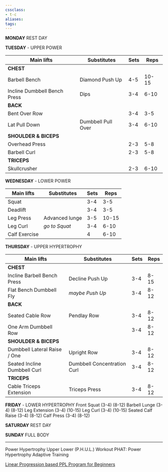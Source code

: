 ```yaml
---
cssclass:
- t-c
aliases:
tags:
---
```


**MONDAY**
REST DAY

**TUESDAY** - UPPER POWER

| Main lifts                   | Substitutes        | Sets | Reps  |
| ---------------------------- | ------------------ | ---- | ----- |
| **CHEST**                    |                    |      |       |
| Barbell Bench                | Diamond Push Up    | 4-5  | 10-15 |
| Incline Dumbbell Bench Press | Dips               | 3-4  | 6-10  |
| **BACK**                     |                    |      |       |
| Bent Over Row                |                    | 3-4  | 3-5   |
| Lat Pull Down                | Dumbbell Pull Over | 3-4  | 6-10  |
| **SHOULDER & BICEPS**        |                    |      |       |
| Overhead Press               |                    | 2-3  | 5-8   |
| Barbell Curl                 |                    | 2-3  | 5-8   |
| **TRICEPS**                  |                    |      |       |
| Skullcrusher                 |                    | 2-3  | 6-10  | 

**WEDNESDAY** - LOWER POWER

| Main lifts    | Substitutes    | Sets | Reps  |
| ------------- | -------------- | ---- | ----- |
| Squat         |                | 3-4  | 3-5   |
| Deadlift      |                | 3-4  | 3-5   |
| Leg Press     | Advanced lunge | 3-5  | 10-15 |
| Leg Curl      | *go to Squat*  | 3-4  | 6-10  |
| Calf Exercise |                | 4    | 6-10  |

**THURSDAY** - UPPER HYPERTROPHY

| Main lifts                   | Substitutes                 | Sets | Reps |
| ---------------------------- | --------------------------- | ---- | ---- |
| **CHEST**                    |                             |      |      |
| Incline Barbell Bench Press  | Decline Push Up             | 3-4  | 8-15 |
| Flat Bench Dumbbell Fly      | *maybe Push Up*             | 3-4  | 8-12 |
| **BACK**                     |                             |      |      |
| Seated Cable Row             | Pendlay Row                 | 3-4  | 8-12 |
| One Arm Dumbbell Row         |                             | 3-4  | 8-12 |
| **SHOULDER & BICEPS**        |                             |      |      |
| Dumbbell Lateral Raise / One | Upright Row                 | 3-4  | 8-12 |
| Seated Incline Dumbbell Curl | Dumbbell Concentration Curl | 3-4  | 8-12 |
| **TRICEPS**                  |                             |      |      |
| Cable Triceps Extension      | Triceps Press               | 3-4  | 8-12 | 

**FRIDAY** - LOWER HYPERTROPHY
Front Squat (3-4) (8-12)
Barbell Lunge (3-4) (8-12)
Leg Extension (3-4) (10-15)
Leg Curl (3-4) (10-15)
Seated Calf Raise (3-4) (8-12)
Calf Press (3-4) (8-12)

**SATURDAY**
REST DAY

**SUNDAY**
FULL BODY

---

Power Hypertrophy Upper Lower (P.H.U.L.) Workout
PHAT: Power Hypertrophy Adaptive Training

[Linear Progression based PPL Program for Beginners](https://www.reddit.com/r/Fitness/comments/37ylk5/a_linear_progression_based_ppl_program_for/)